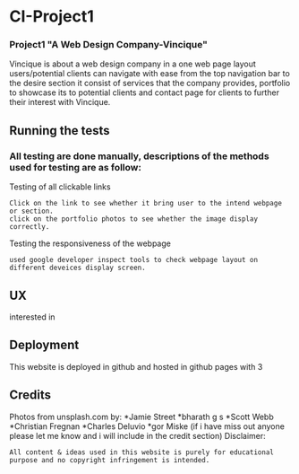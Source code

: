 # CI-Project1
### Project1 "A Web Design Company-Vincique"

Vincique is about a web design company in a one web page layout users/potential clients can navigate with ease from the top navigation bar to the desire section it consist of services that the company provides,
portfolio to showcase its to potential clients and contact page for clients to further their interest with Vincique.

## Running the tests
### All testing are done manually, descriptions of the methods used for testing are as follow:

Testing of all clickable links
```
Click on the link to see whether it bring user to the intend webpage or section.
click on the portfolio photos to see whether the image display correctly.
```
Testing the responsiveness of the webpage
```
used google developer inspect tools to check webpage layout on different deveices display screen. 
```
 
## UX

interested in 
## Deployment
This website is deployed in github and hosted in github pages with 3

## Credits

Photos from unsplash.com by:
*Jamie Street
*bharath g s 
*Scott Webb
*Christian Fregnan
*Charles Deluvio
*gor Miske
(if i have miss out anyone please let me know and i will include in the credit section)
Disclaimer:
```
All content & ideas used in this website is purely for educational purpose and no copyright infringement is intended.
```
